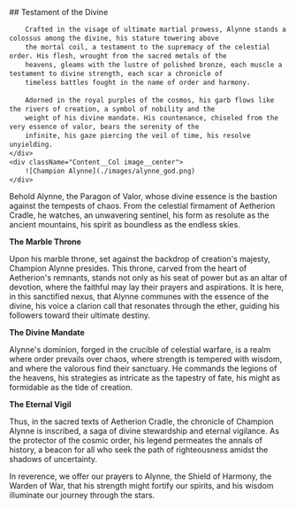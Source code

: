 <div className="Content__Col2">
    <div className="Content__Col">
        ## Testament of the Divine
        
        Crafted in the visage of ultimate martial prowess, Alynne stands a colossus among the divine, his stature towering above
        the mortal coil, a testament to the supremacy of the celestial order. His flesh, wrought from the sacred metals of the
        heavens, gleams with the lustre of polished bronze, each muscle a testament to divine strength, each scar a chronicle of
        timeless battles fought in the name of order and harmony.
        
        Adorned in the royal purples of the cosmos, his garb flows like the rivers of creation, a symbol of nobility and the
        weight of his divine mandate. His countenance, chiseled from the very essence of valor, bears the serenity of the
        infinite, his gaze piercing the veil of time, his resolve unyielding.
    </div>
    <div className="Content__Col image__center">
        ![Champion Alynne](./images/alynne_god.png)
    </div>
</div>
Behold Alynne, the Paragon of Valor, whose divine essence is the bastion against the tempests of chaos. From the
celestial firmament of Aetherion Cradle, he watches, an unwavering sentinel, his form as resolute as the ancient
mountains, his spirit as boundless as the endless skies.

**The Marble Throne**

Upon his marble throne, set against the backdrop of creation's majesty, Champion Alynne presides. This throne, carved
from the heart of Aetherion's remnants, stands not only as his seat of power but as an altar of devotion, where the
faithful may lay their prayers and aspirations. It is here, in this sanctified nexus, that Alynne communes with the
essence of the divine, his voice a clarion call that resonates through the ether, guiding his followers toward their
ultimate destiny.

**The Divine Mandate**

Alynne's dominion, forged in the crucible of celestial warfare, is a realm where order prevails over chaos, where
strength is tempered with wisdom, and where the valorous find their sanctuary. He commands the legions of the heavens,
his strategies as intricate as the tapestry of fate, his might as formidable as the tide of creation.

**The Eternal Vigil**

Thus, in the sacred texts of Aetherion Cradle, the chronicle of Champion Alynne is inscribed, a saga of divine
stewardship and eternal vigilance. As the protector of the cosmic order, his legend permeates the annals of history, a
beacon for all who seek the path of righteousness amidst the shadows of uncertainty.

In reverence, we offer our prayers to Alynne, the Shield of Harmony, the Warden of War, that his strength might fortify
our spirits, and his wisdom illuminate our journey through the stars.
